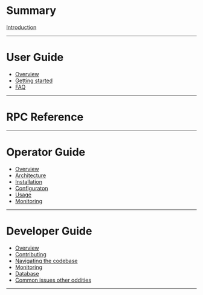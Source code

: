 # Summary

[Introduction](./introduction.md)

---

# User Guide

- [Overview]()
- [Getting started]()
- [FAQ]()

---

# RPC Reference

---

# Operator Guide

- [Overview](./operator/overview.md)
- [Architecture]()
- [Installation]()
- [Configuraton]()
- [Usage]()
- [Monitoring](./operator/monitoring.md)

---

# Developer Guide

- [Overview](./developer/overview.md)
- [Contributing]()
- [Navigating the codebase](./developer/codebase.md)
- [Monitoring](./developer/monitoring.md)
- [Database]()
- [Common issues other oddities]()

---
